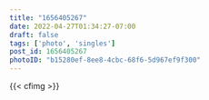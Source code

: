 ```yaml
---
title: "1656405267"
date: 2022-04-27T01:34:27-07:00
draft: false
tags: ['photo', 'singles']
post_id: 1656405267
photoID: "b15280ef-8ee8-4cbc-68f6-5d967ef9f300"
---
```

{{< cfimg >}}